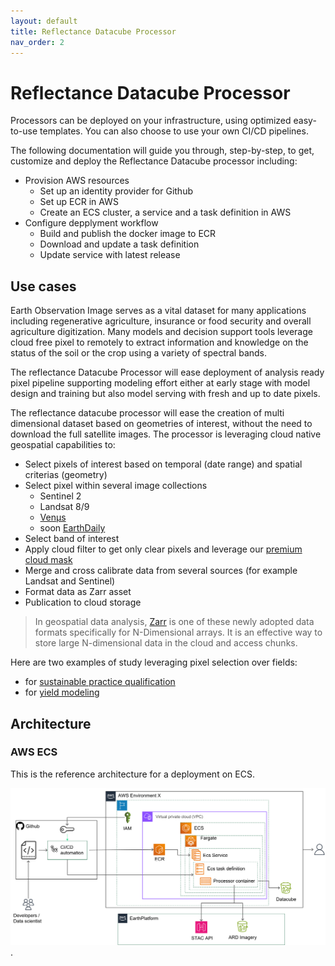 ```yaml
---
layout: default
title: Reflectance Datacube Processor
nav_order: 2
---
```


# Reflectance Datacube Processor
Processors can be deployed on your infrastructure, using optimized easy-to-use templates.
You can also choose to use your own CI/CD pipelines.

The following documentation will guide you through, step-by-step, to get, customize and deploy the Reflectance Datacube processor including:

 - Provision AWS resources
    - Set up an identity provider for Github
    - Set up ECR in AWS
    - Create an ECS cluster, a service and a task definition in AWS
 - Configure depplyment workflow
    - Build and publish the docker image to ECR
    - Download and update a task definition
    - Update service with latest release

## Use cases

Earth Observation Image serves as a vital dataset for many applications including regenerative agriculture, insurance or food security and overall agriculture digitization.   Many models and decision support tools leverage cloud free pixel to remotely to extract information and knowledge on the status of the soil or the crop using a variety of spectral bands. 

The reflectance Datacube Processor will ease deployment of analysis ready pixel pipeline supporting modeling effort either at early stage with model design and training but also model serving with fresh and up to date pixels.

The reflectance datacube processor will ease the creation of multi dimensional dataset based on geometries of interest, without the need to download the full satellite images. The processor is leveraging cloud native geospatial capabilities to:

- Select pixels of interest based on temporal (date range) and spatial criterias (geometry)
- Select pixel within several image collections
    - Sentinel 2
    - Landsat 8/9
    - [Venµs](https://aws.amazon.com/marketplace/pp/prodview-qzaib3z674dbu)
    - soon [EarthDaily](https://earthdaily.com/constellation/)
 - Select band of interest
 - Apply cloud filter to get only clear pixels and leverage our [premium cloud mask](https://github.com/earthdaily/Studies-and-Analysis/tree/main/Auto-Cloud-Mask-Accuracy)  
 - Merge and cross calibrate data from several sources (for example Landsat and Sentinel)
 - Format data as Zarr asset
 - Publication to cloud storage
 
 >In geospatial data analysis, [Zarr](https://zarr.dev/) is one of these newly adopted data formats specifically for N-Dimensional arrays. It is an effective way to store large N-dimensional data in the cloud and access chunks.

Here are two examples of study leveraging pixel selection over fields:
  - for [sustainable practice qualification](https://www.mdpi.com/2072-4292/16/5/834)
  - for [yield modeling](https://www.sciencedirect.com/science/article/pii/S0168169923001953)

## Architecture

### AWS ECS

This is the reference architecture for a deployment on ECS. 

![ECS Architecture](images/ECS_Architecture.png "ECS Architecture").